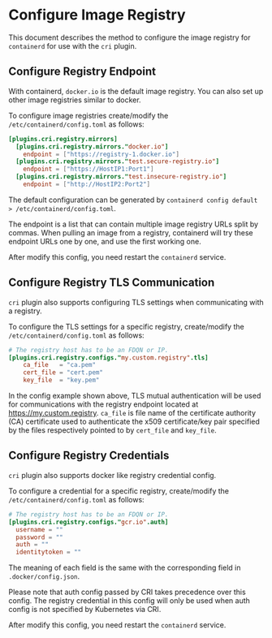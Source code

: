 # Configure Image Registry
This document describes the method to configure the image registry for `containerd` for use with the `cri` plugin.

## Configure Registry Endpoint
With containerd, `docker.io` is the default image registry. You can also set up other image registries similar to docker.

To configure image registries create/modify the `/etc/containerd/config.toml` as follows:
```toml
[plugins.cri.registry.mirrors]
  [plugins.cri.registry.mirrors."docker.io"]
    endpoint = ["https://registry-1.docker.io"]
  [plugins.cri.registry.mirrors."test.secure-registry.io"]
    endpoint = ["https://HostIP1:Port1"]
  [plugins.cri.registry.mirrors."test.insecure-registry.io"]
    endpoint = ["http://HostIP2:Port2"]
```

The default configuration can be generated by `containerd config default > /etc/containerd/config.toml`.

The endpoint is a list that can contain multiple image registry URLs split by commas. When pulling an image
from a registry, containerd will try these endpoint URLs one by one, and use the first working one.

After modify this config, you need restart the `containerd` service.

## Configure Registry TLS Communication
`cri` plugin also supports configuring TLS settings when communicating with a registry.

To configure the TLS settings for a specific registry, create/modify the `/etc/containerd/config.toml` as follows:
```toml
# The registry host has to be an FDQN or IP.
[plugins.cri.registry.configs."my.custom.registry".tls]
    ca_file   = "ca.pem"
    cert_file = "cert.pem"
    key_file  = "key.pem"
```

In the config example shown above, TLS mutual authentication will be used for communications with the registry endpoint located at https://my.custom.registry.
`ca_file` is file name of the certificate authority (CA) certificate used to authenticate the x509 certificate/key pair specified by the files respectively pointed to by `cert_file` and `key_file`.

## Configure Registry Credentials

`cri` plugin also supports docker like registry credential config.

To configure a credential for a specific registry, create/modify the
`/etc/containerd/config.toml` as follows:
```toml
# The registry host has to be an FDQN or IP.
[plugins.cri.registry.configs."gcr.io".auth]
  username = ""
  password = ""
  auth = ""
  identitytoken = ""
```
The meaning of each field is the same with the corresponding field in `.docker/config.json`.

Please note that auth config passed by CRI takes precedence over this config.
The registry credential in this config will only be used when auth config is
not specified by Kubernetes via CRI.

After modify this config, you need restart the `containerd` service.
